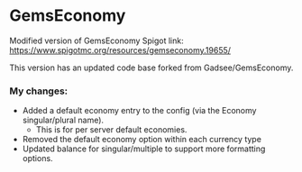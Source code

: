 # GemsEconomy

Modified version of GemsEconomy
Spigot link: https://www.spigotmc.org/resources/gemseconomy.19655/

This version has an updated code base forked from Gadsee/GemsEconomy.

### My changes:
- Added a default economy entry to the config (via the Economy singular/plural name). 
  - This is for per server default economies. 
- Removed the default economy option within each currency type
- Updated balance for singular/multiple to support more formatting options. 